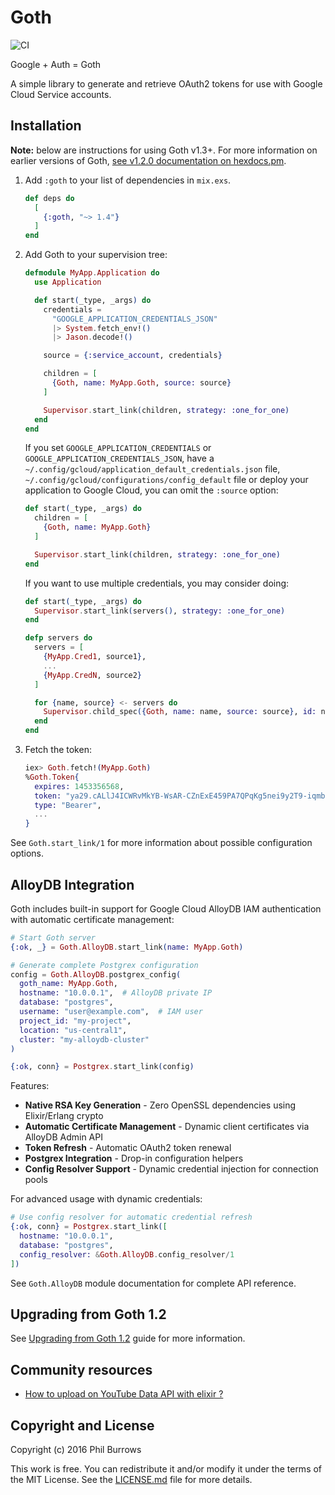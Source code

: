# Goth

![CI](https://github.com/peburrows/goth/workflows/CI/badge.svg)


Google + Auth = Goth

A simple library to generate and retrieve OAuth2 tokens for use with Google
Cloud Service accounts.

## Installation

**Note:** below are instructions for using Goth v1.3+. For more information on
earlier versions of Goth, [see v1.2.0 documentation on hexdocs.pm](https://hexdocs.pm/goth/1.2.0).

1. Add `:goth` to your list of dependencies in `mix.exs`.

   ```elixir
   def deps do
     [
       {:goth, "~> 1.4"}
     ]
   end
   ```

2. Add Goth to your supervision tree:

   ```elixir
   defmodule MyApp.Application do
     use Application

     def start(_type, _args) do
       credentials =
         "GOOGLE_APPLICATION_CREDENTIALS_JSON"
         |> System.fetch_env!()
         |> Jason.decode!()

       source = {:service_account, credentials}

       children = [
         {Goth, name: MyApp.Goth, source: source}
       ]

       Supervisor.start_link(children, strategy: :one_for_one)
     end
   end
   ```

   If you set `GOOGLE_APPLICATION_CREDENTIALS` or
   `GOOGLE_APPLICATION_CREDENTIALS_JSON`, have a
   `~/.config/gcloud/application_default_credentials.json` file,
   `~/.config/gcloud/configurations/config_default` file or deploy
   your application to Google Cloud, you can omit the `:source` option:

   ```elixir
   def start(_type, _args) do
     children = [
       {Goth, name: MyApp.Goth}
     ]

     Supervisor.start_link(children, strategy: :one_for_one)
   end
   ```

   If you want to use multiple credentials, you may consider doing:

   ```elixir
   def start(_type, _args) do
     Supervisor.start_link(servers(), strategy: :one_for_one)
   end

   defp servers do
     servers = [
       {MyApp.Cred1, source1},
       ...
       {MyApp.CredN, source2}
     ]

     for {name, source} <- servers do
       Supervisor.child_spec({Goth, name: name, source: source}, id: name)
     end
   end
   ```

3. Fetch the token:

   ```elixir
   iex> Goth.fetch!(MyApp.Goth)
   %Goth.Token{
     expires: 1453356568,
     token: "ya29.cALlJ4ICWRvMkYB-WsAR-CZnExE459PA7QPqKg5nei9y2T9-iqmbcgxq8XrTATNn_BPim",
     type: "Bearer",
     ...
   }
   ```

See `Goth.start_link/1` for more information about possible configuration options.


## AlloyDB Integration

Goth includes built-in support for Google Cloud AlloyDB IAM authentication with automatic certificate management:

```elixir
# Start Goth server
{:ok, _} = Goth.AlloyDB.start_link(name: MyApp.Goth)

# Generate complete Postgrex configuration
config = Goth.AlloyDB.postgrex_config(
  goth_name: MyApp.Goth,
  hostname: "10.0.0.1",  # AlloyDB private IP
  database: "postgres",
  username: "user@example.com",  # IAM user
  project_id: "my-project",
  location: "us-central1",
  cluster: "my-alloydb-cluster"
)

{:ok, conn} = Postgrex.start_link(config)
```

Features:
- **Native RSA Key Generation** - Zero OpenSSL dependencies using Elixir/Erlang crypto
- **Automatic Certificate Management** - Dynamic client certificates via AlloyDB Admin API  
- **Token Refresh** - Automatic OAuth2 token renewal
- **Postgrex Integration** - Drop-in configuration helpers
- **Config Resolver Support** - Dynamic credential injection for connection pools

For advanced usage with dynamic credentials:

```elixir
# Use config resolver for automatic credential refresh
{:ok, conn} = Postgrex.start_link([
  hostname: "10.0.0.1",
  database: "postgres",
  config_resolver: &Goth.AlloyDB.config_resolver/1
])
```

See `Goth.AlloyDB` module documentation for complete API reference.

## Upgrading from Goth 1.2

See [Upgrading from Goth 1.2](UPGRADE_GUIDE.md) guide for more information.

## Community resources

- [How to upload on YouTube Data API with elixir ?](https://mrdotb.com/posts/upload-on-youtube-with-elixir/)

## Copyright and License

Copyright (c) 2016 Phil Burrows

This work is free. You can redistribute it and/or modify it under the terms of
the MIT License. See the [LICENSE.md](./LICENSE.md) file for more details.
